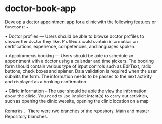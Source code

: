 # doctor-book-app
Develop a doctor appointment app for a clinic with the following features or functions: -

•	Doctor profiles — Users should be able to browse doctor profiles to choose the doctor they like. Profiles should contain information on certifications, experience, competencies, and languages spoken. 

•	Appointments booking  — Users should be able to schedule an appointment with a doctor using a calendar and time pickers. The booking form should contain various type of input controls such as EditText, radio buttons, check boxes and spinner. Data validation is required when the user submits the form. The information needs to be passed to the next activity and displayed as a booking confirmation.

•	Clinic information – The user should be able the view the information about the clinic. You need to use implicit intent(s) to carry out activities, such as opening the clinic website, opening the clinic location on a map 

Remarks：
There were two branches of the repository. Main and master Repository branches. 
